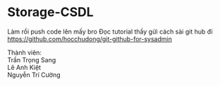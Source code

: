 # Storage-CSDL
Làm rồi push code lên mấy bro 
Đọc tutorial thầy gửi cách sài git hub đi https://github.com/hocchudong/git-github-for-sysadmin

Thành viên:  <br>
Trần Trọng Sang <br>
Lê Anh Kiệt  <br>
Nguyễn Trí Cường
